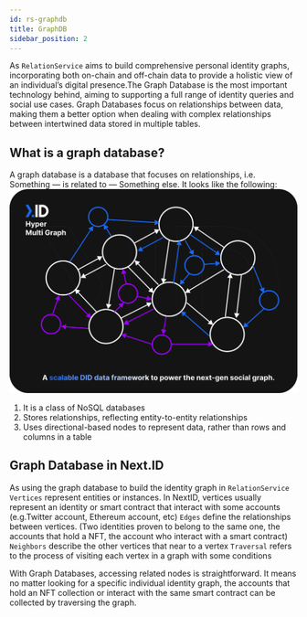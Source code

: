 ```yaml
---
id: rs-graphdb
title: GraphDB
sidebar_position: 2
---
```


As `RelationService` aims to build comprehensive personal identity graphs, incorporating both on-chain and off-chain data to provide a holistic view of an individual’s digital presence.The Graph Database is the most important technology behind, aiming to supporting a full range of identity queries and social use cases. 
Graph Databases focus on relationships between data, making them a better option when dealing with complex relationships between intertwined data stored in multiple tables.

## What is a graph database?
A graph database is a database that focuses on relationships, i.e. Something — is related to — Something else. It looks like the following:
![](../../../static/img/hyper-multi-graph.png)
1. It is a class of NoSQL databases
2. Stores relationships, reflecting entity-to-entity relationships
3. Uses directional-based nodes to represent data, rather than rows and columns in a table

## Graph Database in Next.ID
As using the graph database to build the identity graph in `RelationService`
`Vertices` represent entities or instances. In NextID, vertices usually represent an identity or smart contract that interact with some accounts  (e.g.Twitter account, Ethereum account, etc)
`Edges` define the relationships between vertices. (Two identities proven to belong to the same one, the accounts that hold a NFT, the account who interact with a smart contract)
`Neighbors` describe the other vertices that near to a vertex
`Traversal` refers to the process of visiting each vertex in a graph with some conditions

With Graph Databases, accessing related nodes is straightforward. It means no matter looking for a specific individual identity graph, the accounts that hold an NFT collection or interact with the same smart contract can be collected by traversing the graph.
